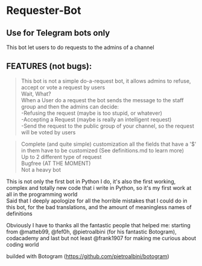 # Requester-Bot
Use for Telegram bots only  
-
This bot let users to do requests to the admins of a channel  

FEATURES (not bugs): 
-  
>This bot is not a simple do-a-request bot, it allows admins to refuse, accept or vote a request by users  
Wait, What?  
When a User do a request the bot sends the message to the staff group and then the admins can decide:  
-Refusing the request (maybe is too stupid, or whatever)  
-Accepting a Request (maybe is really an intelligent request)  
-Send the request to the public group of your channel, so the request will be voted by users  

>Complete (and quite simple) customization all the fields that have a '$' in them have to be customized (See definitions.md to learn more)  
>Up to 2 different type of request  
>Bugfree (AT THE MOMENT)  
>Not a heavy bot  


This is not only the first bot in Python I do, it's also the first working, complex and totally new code that i write in Python, so it's my first work at all in the programming world  
Said that I deeply apologize for all the horrible mistakes that I could do in this bot, for the bad translations, and the amount of meaningless names of definitions  

Obviously I have to thanks all the fantastic people that helped me: starting from @matteb99, @fef0h, @pietroalbini (for his fantastic Botogram), codacademy and last but not least @frank1907 for making me curious about coding world   

builded with Botogram (https://github.com/pietroalbini/botogram)  
